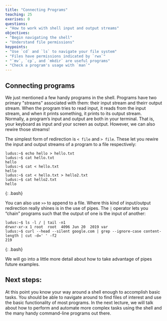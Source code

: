 ```yaml
---
title: "Connecting Programs"
teaching: 25
exerises: 0
questions: 
- "How to work with shell input and output streams"
objectives:
- "Begin navigating the shell"
- "Understand file permissions" 
keypoints:
- "Use `cd` and `ls` to navigate your file system"
- "Files have permissions indicated by `rwx`"
- "`mv`, `cp`, and `mkdir` are useful programs"
- "Check a program's usage with `man`"
---
```


## Connecting programs

We just mentioned a few handy programs in the shell. Programs have two primary "streams" associated with them: their input stream and theirr output stream. When the program tries to read input, it reads from the input stream, and when it prints something, it prints to its output stream. Normally, a program’s input and output are both in your terminal. That is, your keyboard as input and your screen as output. However, we can also rewire those streams!

The simplest form of redirection is `< file` and `> file`. These let you rewire the input and output streams of a program to a file respectively:
~~~
ludus:~$ echo hello > hello.txt
ludus:~$ cat hello.txt
hello
ludus:~$ cat < hello.txt
hello
ludus:~$ cat < hello.txt > hello2.txt
ludus:~$ cat hello2.txt
hello
~~~
{: .bash}

You can also use `>>` to append to a file. Where this kind of input/output redirection really shines is in the use of pipes. The `|` operator lets you “chain” programs such that the output of one is the input of another:
~~~
ludus:~$ ls -l / | tail -n1
drwxr-xr-x 1 root  root  4096 Jun 20  2019 var
ludus:~$ curl --head --silent google.com | grep --ignore-case content-length | cut -d=' ' -f2
219
~~~
{: .bash}

We will go into a little more detail about how to take advantage of pipes future examples.

## Next steps:
At this point you know your way around a shell enough to accomplish basic tasks. You should be able to navigate around to find files of interest and use the basic functionality of most programs. In the next lecture, we will talk about how to perform and automate more complex tasks using the shell and the many handy command-line programs out there.